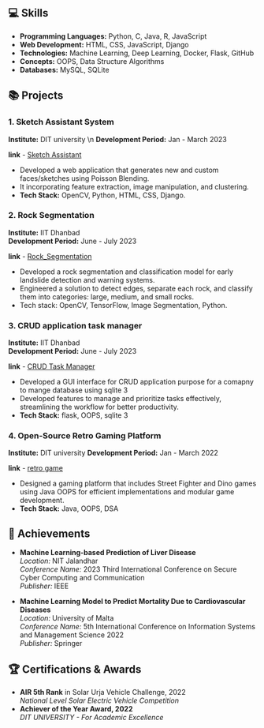 
## 💻 Skills
- **Programming Languages:** Python, C, Java, R, JavaScript
- **Web Development:** HTML, CSS, JavaScript, Django
- **Technologies:** Machine Learning, Deep Learning, Docker, Flask, GitHub
- **Concepts:** OOPS, Data Structure Algorithms
- **Databases:** MySQL, SQLite

## 📚 Projects

### 1. Sketch Assistant System

**Institute:** DIT university \n
**Development Period:** Jan - March 2023

**link** - [Sketch Assistant ](https://github.com/Priyanka-Garg85/Sketching-Assistant-System-using-Poisson-Blending)

- Developed a web application that generates new and custom faces/sketches using Poisson Blending.
- It incorporating feature extraction, image manipulation, and clustering.
- **Tech Stack:** OpenCV, Python, HTML, CSS, Django.


### 2. Rock Segmentation

**Institute:** IIT Dhanbad  
**Development Period:** June - July 2023

**link** - [Rock_Segmentation](https://github.com/RajKrishna2123/Rock_Segmentation) 

- Developed a rock segmentation and classification model for early landslide detection and warning systems.
- Engineered a solution to detect edges, separate each rock, and classify them into categories: large, medium, and small rocks.
- Tech stack: OpenCV, TensorFlow, Image Segmentation, Python.
  
### 3. CRUD application task manager

**Institute:** IIT Dhanbad  
**Development Period:** June - July 2023

**link** - [CRUD Task Manager ](https://github.com/Priyanka-Garg85/Task_Manager)

- Developed a GUI interface for CRUD application purpose for a comapny to mange database using sqlite 3
- Developed features to manage and prioritize tasks effectively, streamlining the workflow for better productivity.
- **Tech Stack:** flask, OOPS, sqlite 3

### 4. Open-Source Retro Gaming Platform

**Institute:** DIT university
**Development Period:** Jan - March 2022

**link** - [retro game](https://github.com/Priyanka-Garg85/Zombie-Arcade)

- Designed a gaming platform that includes Street Fighter and Dino games using Java OOPS for efficient implementations and modular game development.
- **Tech Stack:** Java, OOPS, DSA

## 📝 Achievements

- **Machine Learning-based Prediction of Liver Disease**  
  *Location:* NIT Jalandhar  
  *Conference Name:* 2023 Third International Conference on Secure Cyber Computing and Communication  
  *Publisher:* IEEE

- **Machine Learning Model to Predict Mortality Due to Cardiovascular Diseases**  
  *Location:* University of Malta  
  *Conference Name:* 5th International Conference on Information Systems and Management Science 2022  
  *Publisher:* Springer

## 🏆 Certifications & Awards
- **AIR 5th Rank** in Solar Urja Vehicle Challenge, 2022  
  *National Level Solar Electric Vehicle Competition*
- **Achiever of the Year Award, 2022**  
  *DIT UNIVERSITY - For Academic Excellence*
